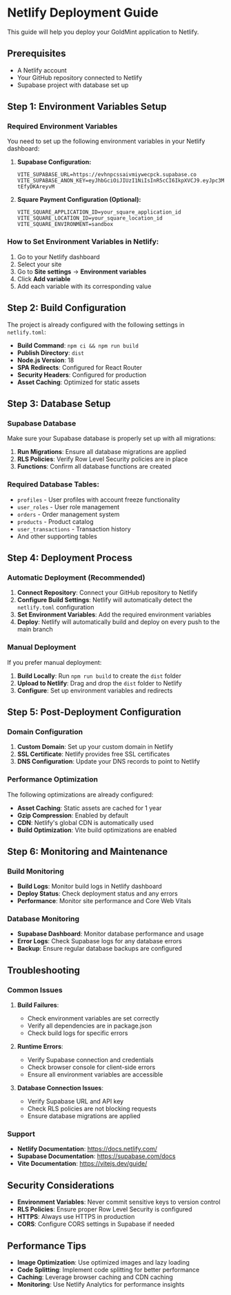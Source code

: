 # Netlify Deployment Guide

This guide will help you deploy your GoldMint application to Netlify.

## Prerequisites

- A Netlify account
- Your GitHub repository connected to Netlify
- Supabase project with database set up

## Step 1: Environment Variables Setup

### Required Environment Variables

You need to set up the following environment variables in your Netlify dashboard:

1. **Supabase Configuration:**
   ```
   VITE_SUPABASE_URL=https://evhnpcssaivmiywecpck.supabase.co
   VITE_SUPABASE_ANON_KEY=eyJhbGciOiJIUzI1NiIsInR5cCI6IkpXVCJ9.eyJpc3MiOiJzdXBhYmFzZSIsInJlZiI6ImV2aG5wY3NzYWl2bWl5d2VjcGNrIiwicm9sZSI6ImFub24iLCJpYXQiOjE3NTkwODk4MzAsImV4cCI6MjA3NDY2NTgzMH0.m7aEantCX9xTREZmIMNKUNv6rXJxKb-tEfyDKAreyvM
   ```

2. **Square Payment Configuration (Optional):**
   ```
   VITE_SQUARE_APPLICATION_ID=your_square_application_id
   VITE_SQUARE_LOCATION_ID=your_square_location_id
   VITE_SQUARE_ENVIRONMENT=sandbox
   ```

### How to Set Environment Variables in Netlify:

1. Go to your Netlify dashboard
2. Select your site
3. Go to **Site settings** → **Environment variables**
4. Click **Add variable**
5. Add each variable with its corresponding value

## Step 2: Build Configuration

The project is already configured with the following settings in `netlify.toml`:

- **Build Command**: `npm ci && npm run build`
- **Publish Directory**: `dist`
- **Node.js Version**: 18
- **SPA Redirects**: Configured for React Router
- **Security Headers**: Configured for production
- **Asset Caching**: Optimized for static assets

## Step 3: Database Setup

### Supabase Database

Make sure your Supabase database is properly set up with all migrations:

1. **Run Migrations**: Ensure all database migrations are applied
2. **RLS Policies**: Verify Row Level Security policies are in place
3. **Functions**: Confirm all database functions are created

### Required Database Tables:
- `profiles` - User profiles with account freeze functionality
- `user_roles` - User role management
- `orders` - Order management system
- `products` - Product catalog
- `user_transactions` - Transaction history
- And other supporting tables

## Step 4: Deployment Process

### Automatic Deployment (Recommended)

1. **Connect Repository**: Connect your GitHub repository to Netlify
2. **Configure Build Settings**: Netlify will automatically detect the `netlify.toml` configuration
3. **Set Environment Variables**: Add the required environment variables
4. **Deploy**: Netlify will automatically build and deploy on every push to the main branch

### Manual Deployment

If you prefer manual deployment:

1. **Build Locally**: Run `npm run build` to create the `dist` folder
2. **Upload to Netlify**: Drag and drop the `dist` folder to Netlify
3. **Configure**: Set up environment variables and redirects

## Step 5: Post-Deployment Configuration

### Domain Configuration

1. **Custom Domain**: Set up your custom domain in Netlify
2. **SSL Certificate**: Netlify provides free SSL certificates
3. **DNS Configuration**: Update your DNS records to point to Netlify

### Performance Optimization

The following optimizations are already configured:

- **Asset Caching**: Static assets are cached for 1 year
- **Gzip Compression**: Enabled by default
- **CDN**: Netlify's global CDN is automatically used
- **Build Optimization**: Vite build optimizations are enabled

## Step 6: Monitoring and Maintenance

### Build Monitoring

- **Build Logs**: Monitor build logs in Netlify dashboard
- **Deploy Status**: Check deployment status and any errors
- **Performance**: Monitor site performance and Core Web Vitals

### Database Monitoring

- **Supabase Dashboard**: Monitor database performance and usage
- **Error Logs**: Check Supabase logs for any database errors
- **Backup**: Ensure regular database backups are configured

## Troubleshooting

### Common Issues

1. **Build Failures**:
   - Check environment variables are set correctly
   - Verify all dependencies are in package.json
   - Check build logs for specific errors

2. **Runtime Errors**:
   - Verify Supabase connection and credentials
   - Check browser console for client-side errors
   - Ensure all environment variables are accessible

3. **Database Connection Issues**:
   - Verify Supabase URL and API key
   - Check RLS policies are not blocking requests
   - Ensure database migrations are applied

### Support

- **Netlify Documentation**: https://docs.netlify.com/
- **Supabase Documentation**: https://supabase.com/docs
- **Vite Documentation**: https://vitejs.dev/guide/

## Security Considerations

- **Environment Variables**: Never commit sensitive keys to version control
- **RLS Policies**: Ensure proper Row Level Security is configured
- **HTTPS**: Always use HTTPS in production
- **CORS**: Configure CORS settings in Supabase if needed

## Performance Tips

- **Image Optimization**: Use optimized images and lazy loading
- **Code Splitting**: Implement code splitting for better performance
- **Caching**: Leverage browser caching and CDN caching
- **Monitoring**: Use Netlify Analytics for performance insights
